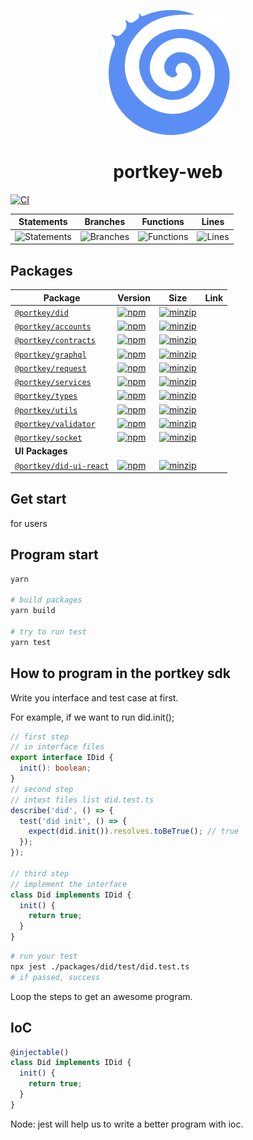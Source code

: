<p align="center">
  <a href="https://portkeydocs.readthedocs.io/en/pre-release/PortkeyDIDSDK/index.html">
    <img width="200" src= "./logo.png"/>
  </a>
</p>

<h1 align="center">portkey-web</h1>

[![CI](https://github.com/Portkey-Wallet/portkey-web/actions/workflows/CI.yml/badge.svg)](https://github.com/Portkey-Wallet/portkey-web/actions/workflows/CI.yml)

| Statements                  | Branches                | Functions                 | Lines             |
| --------------------------- | ----------------------- | ------------------------- | ----------------- |
| ![Statements](https://img.shields.io/badge/statements-98.21%25-brightgreen.svg?style=flat) | ![Branches](https://img.shields.io/badge/branches-97.1%25-brightgreen.svg?style=flat) | ![Functions](https://img.shields.io/badge/functions-93.54%25-brightgreen.svg?style=flat) | ![Lines](https://img.shields.io/badge/lines-98.43%25-brightgreen.svg?style=flat) |


## Packages

| Package                                                   | Version                                                                                                                                       | Size                                                                                                                                                             | Link                                                                      |
|-----------------------------------------------------------|-----------------------------------------------------------------------------------------------------------------------------------------------|------------------------------------------------------------------------------------------------------------------------------------------------------------------|---------------------------------------------------------------------------|
| [`@portkey/did`](packages/did)                     | [![npm](https://img.shields.io/npm/v/@portkey/did)](https://www.npmjs.com/package/@portkey/did)                     | [![minzip](https://img.shields.io/bundlephobia/minzip/@portkey/did)](https://bundlephobia.com/package/@portkey/did)                     |                                                                           |
| [`@portkey/accounts`](packages/accounts)                     | [![npm](https://img.shields.io/npm/v/@portkey/accounts)](https://www.npmjs.com/package/@portkey/accounts)                     | [![minzip](https://img.shields.io/bundlephobia/minzip/@portkey/accounts)](https://bundlephobia.com/package/@portkey/accounts)                       |                                                                           |
| [`@portkey/contracts`](packages/contracts)                     | [![npm](https://img.shields.io/npm/v/@portkey/contracts)](https://www.npmjs.com/package/@portkey/contracts)                     | [![minzip](https://img.shields.io/bundlephobia/minzip/@portkey/contracts)](https://bundlephobia.com/package/@portkey/contracts) |
| [`@portkey/graphql`](packages/graphql)                     | [![npm](https://img.shields.io/npm/v/@portkey/graphql)](https://www.npmjs.com/package/@portkey/graphql)                     | [![minzip](https://img.shields.io/bundlephobia/minzip/@portkey/graphql)](https://bundlephobia.com/package/@portkey/graphql)                     |                                                                           |
| [`@portkey/request`](packages/request)                     | [![npm](https://img.shields.io/npm/v/@portkey/request)](https://www.npmjs.com/package/@portkey/request)                     | [![minzip](https://img.shields.io/bundlephobia/minzip/@portkey/request)](https://bundlephobia.com/package/@portkey/request)                                    |
| [`@portkey/services`](packages/services)                     | [![npm](https://img.shields.io/npm/v/@portkey/services)](https://www.npmjs.com/package/@portkey/services)                     | [![minzip](https://img.shields.io/bundlephobia/minzip/@portkey/services)](https://bundlephobia.com/package/@portkey/services)                                          |
| [`@portkey/types`](packages/types)                     | [![npm](https://img.shields.io/npm/v/@portkey/types)](https://www.npmjs.com/package/@portkey/types)                     | [![minzip](https://img.shields.io/bundlephobia/minzip/@portkey/types)](https://bundlephobia.com/package/@portkey/types)                 |                                                                           |
| [`@portkey/utils`](packages/utils)                     | [![npm](https://img.shields.io/npm/v/@portkey/utils)](https://www.npmjs.com/package/@portkey/utils)                     | [![minzip](https://img.shields.io/bundlephobia/minzip/@portkey/utils)](https://bundlephobia.com/package/@portkey/utils)                         |                                                                           |
| [`@portkey/validator`](packages/validator)                     | [![npm](https://img.shields.io/npm/v/@portkey/validator)](https://www.npmjs.com/package/@portkey/validator)                     | [![minzip](https://img.shields.io/bundlephobia/minzip/@portkey/validator)](https://bundlephobia.com/package/@portkey/validator)                               |                                                                           |
| [`@portkey/socket`](packages/socket)                     | [![npm](https://img.shields.io/npm/v/@portkey/utils)](https://www.npmjs.com/package/@portkey/socket)                     | [![minzip](https://img.shields.io/bundlephobia/minzip/@portkey/socket)](https://bundlephobia.com/package/@portkey/socket)|
| **UI Packages**                                            |                                                                                                                                               |                                                                                                                                                                  |                                                                           |
| [`@portkey/did-ui-react`](packages/did-ui-react)                     | [![npm](https://img.shields.io/npm/v/@portkey/did-ui-react)](https://www.npmjs.com/package/@portkey/did-ui-react)                     | [![minzip](https://img.shields.io/bundlephobia/minzip/@portkey/did-ui-react)](https://bundlephobia.com/package/@portkey/did-ui-react) 

## Get start

for users

## Program start

```bash
yarn

# build packages
yarn build

# try to run test
yarn test
```

## How to program in the portkey sdk

Write you interface and test case at first.

For example, if we want to run did.init();

```typescript
// first step
// in interface files
export interface IDid {
  init(): boolean;
}
// second step
// intest files list did.test.ts
describe('did', () => {
  test('did init', () => {
    expect(did.init()).resolves.toBeTrue(); // true
  });
});

// third step
// implement the interface
class Did implements IDid {
  init() {
    return true;
  }
}
```

```bash
# run your test
npx jest ./packages/did/test/did.test.ts
# if passed, success
```

Loop the steps to get an awesome program.

## IoC

```typescript
@injectable()
class Did implements IDid {
  init() {
    return true;
  }
}
```

Node: jest will help us to write a better program with ioc.
